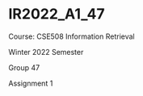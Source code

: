 # IR2022_A1_47

<p align="justify">Course: CSE508 Information Retrieval</p>
<p align="justify">Winter 2022 Semester</p>
<p align="justify">Group 47</p>
<p align="justify">Assignment 1</p>

